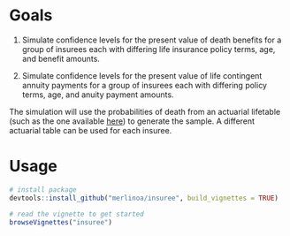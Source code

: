 # Goals

1. Simulate confidence levels for the present value of death benefits for a group of insurees each with differing life insurance policy terms, age, and benefit amounts.

2. Simulate confidence levels for the present value of life contingent annuity payments for a group of insurees each with differing policy terms, age, and anuity payment amounts.   

The simulation will use the probabilities of death from an actuarial lifetable (such as the one available [here](http://www.ssa.gov/oact/STATS/table4c6.html)) to generate the sample.  A different actuarial table can be used for each insuree.

# Usage

```R
# install package
devtools::install_github("merlinoa/insuree", build_vignettes = TRUE)

# read the vignette to get started
browseVignettes("insuree")
```
